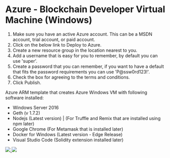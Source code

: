 # Azure - Blockchain Developer Virtual Machine (Windows)
1. Make sure you have an active Azure account. This can be a MSDN account, trial account, or paid account. 
2. Click on the below link to Deploy to Azure. 
3. Create a new resource group in the location nearest to you.
4. Add a username that is easy for you to remember, by default you can use 'super'. 
5. Create a password that you can remember, if you want to have a default that fits the password requirements you can use 'P@ssw0rd123!'.
6. Check the box for agreeing to the terms and conditions. 
7. Click Publish. 

Azure ARM template that creates Azure Windows VM with following software installed:
* Windows Server 2016
* Geth (v 1.7.2)
* Nodejs (Latest version) | (For Truffle and Remix that are installed using npm later)
* Google Chrome (For Metamask that is installed later)
* Docker for Windows (Latest version - Edge Release)
* Visual Studio Code (Solidity extension installed later)

<a href="https://portal.azure.com/#create/Microsoft.Template/uri/https%3A%2F%2Fraw.githubusercontent.com%2Frazi-rais%2Fblockchain%2Fmaster%2Ftemplates%2Faz-blockchain-win-vm.json" target="_blank">
    <img src="http://azuredeploy.net/deploybutton.png"/>
</a>
<a href="http://armviz.io/#/?load=https://portal.azure.com/#create/Microsoft.Template/uri/https%3A%2F%2Fraw.githubusercontent.com%2Frazi-rais%2Fblockchain%2Fmaster%2Ftemplates%2Faz-blockchain-win-vm.json" target="_blank">
    <img src="http://armviz.io/visualizebutton.png"/>
</a>

